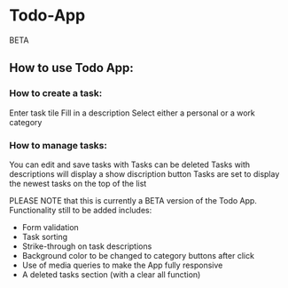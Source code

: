 # Todo-App

BETA
## How to use Todo App:

### How to create a task:
Enter task tile
Fill in a description
Select either a personal or a work category

### How to manage tasks:
You can edit and save tasks with
Tasks can be deleted
Tasks with descriptions will display a show discription button
Tasks are set to display the newest tasks on the top of the list

PLEASE NOTE that this is currently a BETA version of the Todo App. Functionality still to be added includes:
- Form validation
- Task sorting
- Strike-through on task descriptions
- Background color to be changed to category buttons after click
- Use of media queries to make the App fully responsive
- A deleted tasks section (with a clear all function)
